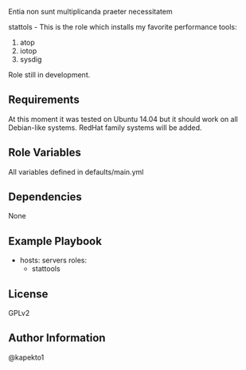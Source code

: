 Entia non sunt multiplicanda praeter necessitatem

stattols - This is the role which installs my favorite performance tools:

1. atop
2. iotop
3. sysdig

Role still in development.

Requirements
------------
At this moment it was tested on Ubuntu 14.04 but it should work on all Debian-like systems.
RedHat family systems will be added.

Role Variables
--------------
All variables defined in defaults/main.yml

Dependencies
------------
None

Example Playbook
----------------
- hosts: servers
  roles:
    - stattools


License
-------
GPLv2

Author Information
------------------
@kapekto1
